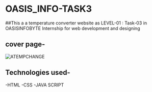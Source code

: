 # OASIS_INFO-TASK3
##This a a temperature converter website as LEVEL-01 : Task-03 in OASISINFOBYTE Internship for web development and designing
## cover page-
![ATEMPCHANGE](https://github.com/Anantha1357/OASIS_INFO-TASK3/assets/124561046/80df1a75-874e-4683-8df0-77e5ddb016e4)

## Technologies used-
-HTML
-CSS
-JAVA SCRIPT
